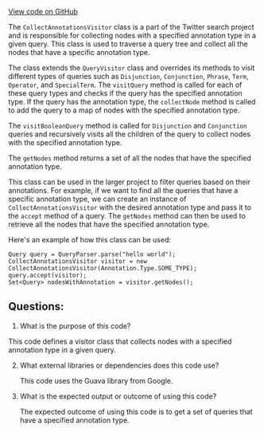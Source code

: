 [View code on GitHub](https://github.com/misbahsy/the-algorithm/src/java/com/twitter/search/common/query/CollectAnnotationsVisitor.java)

The `CollectAnnotationsVisitor` class is a part of the Twitter search project and is responsible for collecting nodes with a specified annotation type in a given query. This class is used to traverse a query tree and collect all the nodes that have a specific annotation type. 

The class extends the `QueryVisitor` class and overrides its methods to visit different types of queries such as `Disjunction`, `Conjunction`, `Phrase`, `Term`, `Operator`, and `SpecialTerm`. The `visitQuery` method is called for each of these query types and checks if the query has the specified annotation type. If the query has the annotation type, the `collectNode` method is called to add the query to a map of nodes with the specified annotation type. 

The `visitBooleanQuery` method is called for `Disjunction` and `Conjunction` queries and recursively visits all the children of the query to collect nodes with the specified annotation type. 

The `getNodes` method returns a set of all the nodes that have the specified annotation type. 

This class can be used in the larger project to filter queries based on their annotations. For example, if we want to find all the queries that have a specific annotation type, we can create an instance of `CollectAnnotationsVisitor` with the desired annotation type and pass it to the `accept` method of a query. The `getNodes` method can then be used to retrieve all the nodes that have the specified annotation type. 

Here's an example of how this class can be used:

```
Query query = QueryParser.parse("hello world");
CollectAnnotationsVisitor visitor = new CollectAnnotationsVisitor(Annotation.Type.SOME_TYPE);
query.accept(visitor);
Set<Query> nodesWithAnnotation = visitor.getNodes();
```
## Questions: 
 1. What is the purpose of this code?
   
   This code defines a visitor class that collects nodes with a specified annotation type in a given query.

2. What external libraries or dependencies does this code use?
   
   This code uses the Guava library from Google.

3. What is the expected output or outcome of using this code?
   
   The expected outcome of using this code is to get a set of queries that have a specified annotation type.